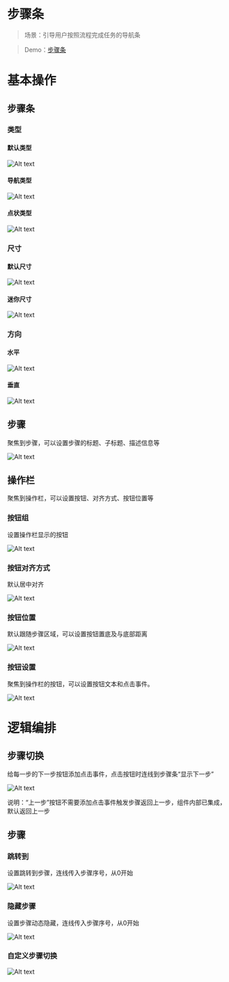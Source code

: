 # 步骤条 

> 场景：引导用户按照流程完成任务的导航条

> Demo：[步骤条](https://my.mybricks.world/mybricks-pc-page/index.html?id=475427467677765)

# 基本操作

## 步骤条

### 类型

#### 默认类型

![Alt text](./img/image.png)

#### 导航类型

![Alt text](./img/image-1.png)

#### 点状类型

![Alt text](./img/image-2.png)

### 尺寸

#### 默认尺寸

![Alt text](./img/image-3.png)

#### 迷你尺寸

![Alt text](./img/image-4.png)

### 方向

#### 水平

![Alt text](./img/image-5.png)

#### 垂直

![Alt text](./img/image-6.png)

## 步骤

聚焦到步骤，可以设置步骤的标题、子标题、描述信息等

![Alt text](./img/image-7.png)

## 操作栏

聚焦到操作栏，可以设置按钮、对齐方式、按钮位置等

### 按钮组

设置操作栏显示的按钮

![Alt text](./img/image-8.png)

### 按钮对齐方式

默认居中对齐

![Alt text](./img/image-9.png)

### 按钮位置

默认跟随步骤区域，可以设置按钮置底及与底部距离

![Alt text](./img/image-10.png)

### 按钮设置

聚焦到操作栏的按钮，可以设置按钮文本和点击事件。

![Alt text](./img/image-11.png)

# 逻辑编排

## 步骤切换

给每一步的下一步按钮添加点击事件，点击按钮时连线到步骤条“显示下一步”

![Alt text](./img/image-12.png)

说明：“上一步”按钮不需要添加点击事件触发步骤返回上一步，组件内部已集成，默认返回上一步

## 步骤

### 跳转到

设置跳转到步骤，连线传入步骤序号，从0开始

![Alt text](./img/image-13.png)

### 隐藏步骤

设置步骤动态隐藏，连线传入步骤序号，从0开始

![Alt text](./img/image-14.png)

### 自定义步骤切换

![Alt text](./img/image-15.png)